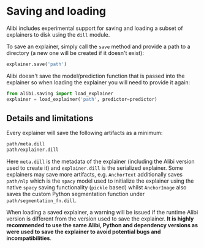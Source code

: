 # Saving and loading

Alibi includes experimental support for saving and loading a subset of explainers to disk using the `dill` module.

To save an explainer, simply call the `save` method and provide a path to a directory (a new one will be created if it doesn't exist):
```python
explainer.save('path')
```

Alibi doesn't save the model/prediction function that is passed into the explainer so when loading the explainer you will need to provide it again:
```python
from alibi.saving import load_explainer
explainer = load_explainer('path', predictor=predictor)
```

## Details and limitations
Every explainer will save the following artifacts as a minimum:
```bash
path/meta.dill
path/explainer.dill
```
Here `meta.dill` is the metadata of the explainer (including the Alibi version used to create it) and `explainer.dill` is the serialized explainer. Some explainers may save more artifacts, e.g. `AnchorText` additionally saves `path/nlp` which is the `spacy` model used to initialize the explainer using the native `spacy` saving functionality (`pickle` based) whilst `AnchorImage` also saves the custom Python segmentation function under `path/segmentation_fn.dill`.

When loading a saved explainer, a warning will be issued if the runtime Alibi version is different from the version used to save the explainer. **It is highly recommended to use the same Alibi, Python and dependency versions as were used to save the explainer to avoid potential bugs and incompatibilities**.